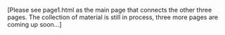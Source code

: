 [Please see page1.html as the main page that connects the other three pages. 
The collection of material is still in process, 
three more pages are coming up soon...]
